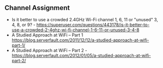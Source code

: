## Channel Assignment
- Is it better to use a crowded 2.4GHz Wi-Fi channel 1, 6, 11 or "unused" 3, 4, 8, or 9? - https://superuser.com/questions/443178/is-it-better-to-use-a-crowded-2-4ghz-wi-fi-channel-1-6-11-or-unused-3-4-8
- A Studied Approach at WiFi – Part 1 https://blog.serverfault.com/2011/12/12/a-studied-approach-at-wifi-part-1/ 
- A Studied Approach at WiFi – Part 2 - https://blog.serverfault.com/2012/01/05/a-studied-approach-at-wifi-part-2/
